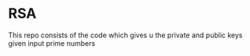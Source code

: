 # RSA
This repo consists of the code which gives u the private and public keys given input prime numbers
